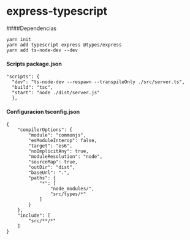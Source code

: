 # express-typescript
####Dependencias

    yarn init
    yarn add typescript express @types/express
    yarn add ts-node-dev --dev

#### Scripts package.json

	"scripts": { 
      "dev": "ts-node-dev --respawn --transpileOnly ./src/server.ts",
      "build": "tsc",
	  "start": "node ./dist/server.js"
	  },

#### Configuracion tsconfig.json

	{
		"compilerOptions": {
			"module": "commonjs",
			"esModuleInterop": false,
			"target": "es6",
			"noImplicitAny": true,
			"moduleResolution": "node",
			"sourceMap": true,
			"outDir": "dist",
			"baseUrl": ".",
			"paths": {
				"*": [
					"node_modules/",
					"src/types/*"
				]
			}
		},
		"include": [
			"src/**/*"
		]
	}
